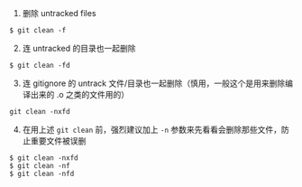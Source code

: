 1. 删除 untracked files

```shell
$ git clean -f
```

2. 连 untracked 的目录也一起删除

```shell
$ git clean -fd
```

3. 连 gitignore 的 untrack 文件/目录也一起删除（慎用，一般这个是用来删除编译出来的 .o 之类的文件用的）

```shell
git clean -nxfd
```

4. 在用上述 `git clean` 前，强烈建议加上 `-n` 参数来先看看会删除那些文件，防止重要文件被误删

```shell
$ git clean -nxfd
$ git clean -nf
$ git clean -nfd
```

